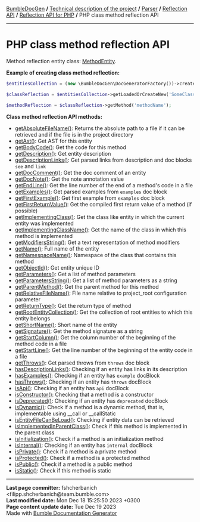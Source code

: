 <embed> <a href="/docs/README.md">BumbleDocGen</a> <b>/</b> <a href="/docs/tech/readme.md">Technical description of the project</a> <b>/</b> <a href="/docs/tech/2.parser/readme.md">Parser</a> <b>/</b> <a href="/docs/tech/2.parser/reflectionApi/readme.md">Reflection API</a> <b>/</b> <a href="/docs/tech/2.parser/reflectionApi/php/readme.md">Reflection API for PHP</a> <b>/</b> PHP class method reflection API<hr> </embed>

<embed> <h1>PHP class method reflection API</h1> </embed>

Method reflection entity class: <a href="/docs/tech/2.parser/reflectionApi/php/classes/MethodEntity.md">MethodEntity</a>.

**Example of creating class method reflection:**

```php
$entitiesCollection = (new \BumbleDocGen\DocGeneratorFactory())->createRootEntitiesCollection($reflectionApiConfig);

$classReflection = $entitiesCollection->getLoadedOrCreateNew('SomeClassName');

$methodReflection = $classReflection->getMethod('methodName');
```

**Class method reflection API methods:**

- [getAbsoluteFileName()](/docs/tech/2.parser/reflectionApi/php/classes/MethodEntity.md#mgetabsolutefilename): Returns the absolute path to a file if it can be retrieved and if the file is in the project directory
- [getAst()](/docs/tech/2.parser/reflectionApi/php/classes/MethodEntity.md#mgetast): Get AST for this entity
- [getBodyCode()](/docs/tech/2.parser/reflectionApi/php/classes/MethodEntity.md#mgetbodycode): Get the code for this method
- [getDescription()](/docs/tech/2.parser/reflectionApi/php/classes/MethodEntity.md#mgetdescription): Get entity description
- [getDescriptionLinks()](/docs/tech/2.parser/reflectionApi/php/classes/MethodEntity.md#mgetdescriptionlinks): Get parsed links from description and doc blocks `see` and `link`
- [getDocComment()](/docs/tech/2.parser/reflectionApi/php/classes/MethodEntity.md#mgetdoccomment): Get the doc comment of an entity
- [getDocNote()](/docs/tech/2.parser/reflectionApi/php/classes/MethodEntity.md#mgetdocnote): Get the note annotation value
- [getEndLine()](/docs/tech/2.parser/reflectionApi/php/classes/MethodEntity.md#mgetendline): Get the line number of the end of a method&#039;s code in a file
- [getExamples()](/docs/tech/2.parser/reflectionApi/php/classes/MethodEntity.md#mgetexamples): Get parsed examples from `examples` doc block
- [getFirstExample()](/docs/tech/2.parser/reflectionApi/php/classes/MethodEntity.md#mgetfirstexample): Get first example from `examples` doc block
- [getFirstReturnValue()](/docs/tech/2.parser/reflectionApi/php/classes/MethodEntity.md#mgetfirstreturnvalue): Get the compiled first return value of a method (if possible)
- [getImplementingClass()](/docs/tech/2.parser/reflectionApi/php/classes/MethodEntity.md#mgetimplementingclass): Get the class like entity in which the current entity was implemented
- [getImplementingClassName()](/docs/tech/2.parser/reflectionApi/php/classes/MethodEntity.md#mgetimplementingclassname): Get the name of the class in which this method is implemented
- [getModifiersString()](/docs/tech/2.parser/reflectionApi/php/classes/MethodEntity.md#mgetmodifiersstring): Get a text representation of method modifiers
- [getName()](/docs/tech/2.parser/reflectionApi/php/classes/MethodEntity.md#mgetname): Full name of the entity
- [getNamespaceName()](/docs/tech/2.parser/reflectionApi/php/classes/MethodEntity.md#mgetnamespacename): Namespace of the class that contains this method
- [getObjectId()](/docs/tech/2.parser/reflectionApi/php/classes/MethodEntity.md#mgetobjectid): Get entity unique ID
- [getParameters()](/docs/tech/2.parser/reflectionApi/php/classes/MethodEntity.md#mgetparameters): Get a list of method parameters
- [getParametersString()](/docs/tech/2.parser/reflectionApi/php/classes/MethodEntity.md#mgetparametersstring): Get a list of method parameters as a string
- [getParentMethod()](/docs/tech/2.parser/reflectionApi/php/classes/MethodEntity.md#mgetparentmethod): Get the parent method for this method
- [getRelativeFileName()](/docs/tech/2.parser/reflectionApi/php/classes/MethodEntity.md#mgetrelativefilename): File name relative to project_root configuration parameter
- [getReturnType()](/docs/tech/2.parser/reflectionApi/php/classes/MethodEntity.md#mgetreturntype): Get the return type of method
- [getRootEntityCollection()](/docs/tech/2.parser/reflectionApi/php/classes/MethodEntity.md#mgetrootentitycollection): Get the collection of root entities to which this entity belongs
- [getShortName()](/docs/tech/2.parser/reflectionApi/php/classes/MethodEntity.md#mgetshortname): Short name of the entity
- [getSignature()](/docs/tech/2.parser/reflectionApi/php/classes/MethodEntity.md#mgetsignature): Get the method signature as a string
- [getStartColumn()](/docs/tech/2.parser/reflectionApi/php/classes/MethodEntity.md#mgetstartcolumn): Get the column number of the beginning of the method code in a file
- [getStartLine()](/docs/tech/2.parser/reflectionApi/php/classes/MethodEntity.md#mgetstartline): Get the line number of the beginning of the entity code in a file
- [getThrows()](/docs/tech/2.parser/reflectionApi/php/classes/MethodEntity.md#mgetthrows): Get parsed throws from `throws` doc block
- [hasDescriptionLinks()](/docs/tech/2.parser/reflectionApi/php/classes/MethodEntity.md#mhasdescriptionlinks): Checking if an entity has links in its description
- [hasExamples()](/docs/tech/2.parser/reflectionApi/php/classes/MethodEntity.md#mhasexamples): Checking if an entity has `example` docBlock
- [hasThrows()](/docs/tech/2.parser/reflectionApi/php/classes/MethodEntity.md#mhasthrows): Checking if an entity has `throws` docBlock
- [isApi()](/docs/tech/2.parser/reflectionApi/php/classes/MethodEntity.md#misapi): Checking if an entity has `api` docBlock
- [isConstructor()](/docs/tech/2.parser/reflectionApi/php/classes/MethodEntity.md#misconstructor): Checking that a method is a constructor
- [isDeprecated()](/docs/tech/2.parser/reflectionApi/php/classes/MethodEntity.md#misdeprecated): Checking if an entity has `deprecated` docBlock
- [isDynamic()](/docs/tech/2.parser/reflectionApi/php/classes/MethodEntity.md#misdynamic): Check if a method is a dynamic method, that is, implementable using __call or __callStatic
- [isEntityFileCanBeLoad()](/docs/tech/2.parser/reflectionApi/php/classes/MethodEntity.md#misentityfilecanbeload): Checking if entity data can be retrieved
- [isImplementedInParentClass()](/docs/tech/2.parser/reflectionApi/php/classes/MethodEntity.md#misimplementedinparentclass): Check if this method is implemented in the parent class
- [isInitialization()](/docs/tech/2.parser/reflectionApi/php/classes/MethodEntity.md#misinitialization): Check if a method is an initialization method
- [isInternal()](/docs/tech/2.parser/reflectionApi/php/classes/MethodEntity.md#misinternal): Checking if an entity has `internal` docBlock
- [isPrivate()](/docs/tech/2.parser/reflectionApi/php/classes/MethodEntity.md#misprivate): Check if a method is a private method
- [isProtected()](/docs/tech/2.parser/reflectionApi/php/classes/MethodEntity.md#misprotected): Check if a method is a protected method
- [isPublic()](/docs/tech/2.parser/reflectionApi/php/classes/MethodEntity.md#mispublic): Check if a method is a public method
- [isStatic()](/docs/tech/2.parser/reflectionApi/php/classes/MethodEntity.md#misstatic): Check if this method is static

<div id='page_committer_info'>
<hr>
<b>Last page committer:</b> fshcherbanich &lt;filipp.shcherbanich@team.bumble.com&gt;<br><b>Last modified date:</b>   Mon Dec 18 15:25:50 2023 +0300<br><b>Page content update date:</b> Tue Dec 19 2023<br>Made with <a href='https://github.com/bumble-tech/bumble-doc-gen/blob/master/docs/README.md'>Bumble Documentation Generator</a></div>